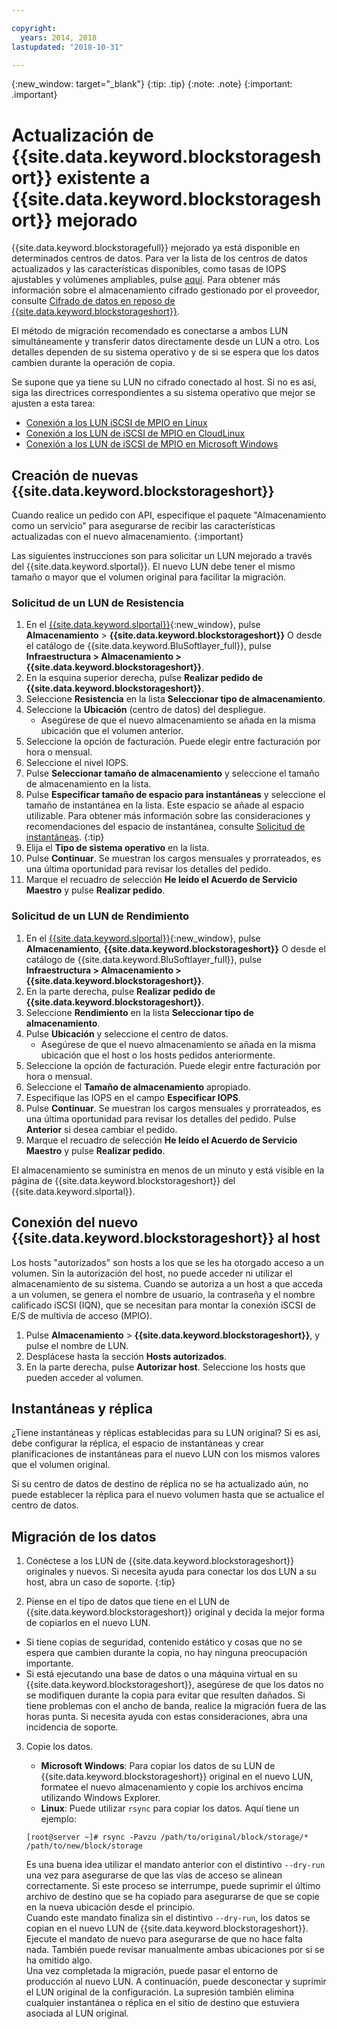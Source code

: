 ```yaml
---

copyright:
  years: 2014, 2018
lastupdated: "2018-10-31"

---
```

{:new_window: target="_blank"}
{:tip: .tip}
{:note: .note}
{:important: .important}

# Actualización de {{site.data.keyword.blockstorageshort}} existente a {{site.data.keyword.blockstorageshort}} mejorado

{{site.data.keyword.blockstoragefull}} mejorado ya está disponible en determinados centros de datos. Para ver la lista de los centros de datos actualizados y las características disponibles, como tasas de IOPS ajustables y volúmenes ampliables, pulse [aquí](new-ibm-block-and-file-storage-location-and-features.html). Para obtener más información sobre el almacenamiento cifrado gestionado por el proveedor, consulte [Cifrado de datos en reposo de {{site.data.keyword.blockstorageshort}}](block-file-storage-encryption-rest.html).

El método de migración recomendado es conectarse a ambos LUN simultáneamente y transferir datos directamente desde un LUN a otro. Los detalles dependen de su sistema operativo y de si se espera que los datos cambien durante la operación de copia.

Se supone que ya tiene su LUN no cifrado conectado al host. Si no es así, siga las directrices correspondientes a su sistema operativo que mejor se ajusten a esta tarea:

- [Conexión a los LUN iSCSI de MPIO en Linux](accessing_block_storage_linux.html)
- [Conexión a los LUN de iSCSI de MPIO en CloudLinux](configure-iscsi-cloudlinux.html)
- [Conexión a los LUN de iSCSI de MPIO en Microsoft Windows](accessing-block-storage-windows.html)

## Creación de nuevas {{site.data.keyword.blockstorageshort}}

Cuando realice un pedido con API, especifique el paquete "Almacenamiento como un servicio" para asegurarse de recibir las características actualizadas con el nuevo almacenamiento.
{:important}

Las siguientes instrucciones son para solicitar un LUN mejorado a través del {{site.data.keyword.slportal}}. El nuevo LUN debe tener el mismo tamaño o mayor que el volumen original para facilitar la migración.

### Solicitud de un LUN de Resistencia

1. En el [{{site.data.keyword.slportal}}](https://control.softlayer.com/){:new_window}, pulse **Almacenamiento** > **{{site.data.keyword.blockstorageshort}}** O desde el catálogo de {{site.data.keyword.BluSoftlayer_full}}, pulse **Infraestructura > Almacenamiento > {{site.data.keyword.blockstorageshort}}**.
2. En la esquina superior derecha, pulse **Realizar pedido de {{site.data.keyword.blockstorageshort}}**.
3. Seleccione **Resistencia** en la lista **Seleccionar tipo de almacenamiento**.
4. Seleccione la **Ubicación** (centro de datos) del despliegue.
   - Asegúrese de que el nuevo almacenamiento se añada en la misma ubicación que el volumen anterior.
5. Seleccione la opción de facturación. Puede elegir entre facturación por hora o mensual.
6. Seleccione el nivel IOPS.
7. Pulse **Seleccionar tamaño de almacenamiento** y seleccione el tamaño de almacenamiento en la lista.
8. Pulse **Especificar tamaño de espacio para instantáneas** y seleccione el tamaño de instantánea en la lista. Este espacio se añade al espacio utilizable.
   Para obtener más información sobre las consideraciones y recomendaciones del espacio de instantánea, consulte [Solicitud de instantáneas](ordering-snapshots.html).
   {:tip}
9. Elija el **Tipo de sistema operativo** en la lista.
10. Pulse **Continuar**. Se muestran los cargos mensuales y prorrateados, es una última oportunidad para revisar los detalles del pedido.
11. Marque el recuadro de selección **He leído el Acuerdo de Servicio Maestro** y pulse **Realizar pedido**.

### Solicitud de un LUN de Rendimiento

1. En el [{{site.data.keyword.slportal}}](https://control.softlayer.com/){:new_window}, pulse **Almacenamiento**, **{{site.data.keyword.blockstorageshort}}** O desde el catálogo de {{site.data.keyword.BluSoftlayer_full}}, pulse **Infraestructura > Almacenamiento > {{site.data.keyword.blockstorageshort}}**.
2. En la parte derecha, pulse **Realizar pedido de {{site.data.keyword.blockstorageshort}}**.
3. Seleccione **Rendimiento** en la lista **Seleccionar tipo de almacenamiento**.
4. Pulse **Ubicación** y seleccione el centro de datos.
   - Asegúrese de que el nuevo almacenamiento se añada en la misma ubicación que el host o los hosts pedidos anteriormente.
5. Seleccione la opción de facturación. Puede elegir entre facturación por hora o mensual.
6. Seleccione el **Tamaño de almacenamiento** apropiado.
7. Especifique las IOPS en el campo **Especificar IOPS**.
8. Pulse **Continuar**. Se muestran los cargos mensuales y prorrateados, es una última oportunidad para revisar los detalles del pedido. Pulse **Anterior** si desea cambiar el pedido.
9. Marque el recuadro de selección **He leído el Acuerdo de Servicio Maestro** y pulse **Realizar pedido**.

El almacenamiento se suministra en menos de un minuto y está visible en la página de {{site.data.keyword.blockstorageshort}} del {{site.data.keyword.slportal}}.



## Conexión del nuevo {{site.data.keyword.blockstorageshort}} al host

Los hosts "autorizados" son hosts a los que se les ha otorgado acceso a un volumen. Sin la autorización del host, no puede acceder ni utilizar el almacenamiento de su sistema. Cuando se autoriza a un host a que acceda a un volumen, se genera el nombre de usuario, la contraseña y el nombre calificado iSCSI (IQN), que se necesitan para montar la conexión iSCSI de E/S de multivía de acceso (MPIO).

1. Pulse **Almacenamiento** > **{{site.data.keyword.blockstorageshort}}**, y pulse el nombre de LUN.
2. Desplácese hasta la sección **Hosts autorizados**.
3. En la parte derecha, pulse **Autorizar host**. Seleccione los hosts que pueden acceder al volumen.


## Instantáneas y réplica

¿Tiene instantáneas y réplicas establecidas para su LUN original? Si es así, debe configurar la réplica, el espacio de instantáneas y crear planificaciones de instantáneas para el nuevo LUN con los mismos valores que el volumen original.

Si su centro de datos de destino de réplica no se ha actualizado aún, no puede establecer la réplica para el nuevo volumen hasta que se actualice el centro de datos.


## Migración de los datos

1. Conéctese a los LUN de {{site.data.keyword.blockstorageshort}} originales y nuevos.
   Si necesita ayuda para conectar los dos LUN a su host, abra un caso de soporte.
   {:tip}

2. Piense en el tipo de datos que tiene en el LUN de {{site.data.keyword.blockstorageshort}} original y decida la mejor forma de copiarlos en el nuevo LUN.
  - Si tiene copias de seguridad, contenido estático y cosas que no se espera que cambien durante la copia, no hay ninguna preocupación importante.
  - Si está ejecutando una base de datos o una máquina virtual en su {{site.data.keyword.blockstorageshort}}, asegúrese de que los datos no se modifiquen durante la copia para evitar que resulten dañados. Si tiene problemas con el ancho de banda, realice la migración fuera de las horas punta. Si necesita ayuda con estas consideraciones, abra una incidencia de soporte.

3. Copie los datos.
   - **Microsoft Windows**: Para copiar los datos de su LUN de {{site.data.keyword.blockstorageshort}} original en el nuevo LUN, formatee el nuevo almacenamiento y copie los archivos encima utilizando Windows Explorer.
   - **Linux**: Puede utilizar `rsync` para copiar los datos. Aquí tiene un ejemplo:
   ```
   [root@server ~]# rsync -Pavzu /path/to/original/block/storage/* /path/to/new/block/storage
   ```

   Es una buena idea utilizar el mandato anterior con el distintivo `--dry-run` una vez para asegurarse de que las vías de acceso se alinean correctamente. Si este proceso se interrumpe, puede suprimir el último archivo de destino que se ha copiado para asegurarse de que se copie en la nueva ubicación desde el principio.<br/>
   Cuando este mandato finaliza sin el distintivo `--dry-run`, los datos se copian en el nuevo LUN de {{site.data.keyword.blockstorageshort}}. Ejecute el mandato de nuevo para asegurarse de que no hace falta nada. También puede revisar manualmente ambas ubicaciones por si se ha omitido algo.<br/>
   Una vez completada la migración, puede pasar el entorno de producción al nuevo LUN. A continuación, puede desconectar y suprimir el LUN original de la configuración. La supresión también elimina cualquier instantánea o réplica en el sitio de destino que estuviera asociada al LUN original.
